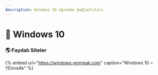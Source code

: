 ```yaml
---
description: Windows 10 öğrenme bağlantıları
---
```


# 🎇 Windows 10

### 🌎 Faydalı Siteler

{% embed url="https://windows.yemreak.com" caption="Windows 10 ~ YEmreAk" %}



